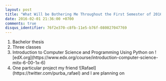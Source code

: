 ```yaml
---
layout: post
title: "What Will be Bothering Me Throughout the First Semester of 2016"
date: 2016-02-01 21:36:00 +0700
comments: true
disqus_identifier: 76f2e370-c8fb-11e5-b76f-080027047769
---
```


<ol>
    <li>Bachelor thesis</li>
    <li>Three classes</li>
    <li>Introduction to Computer Science and Programming Using Python on ![edX.org](https://www.edx.org/course/introduction-computer-science-mitx-6-00-1x-6)</li>
    <li>One particular project my friend ![Rafael](https://twitter.com/purba_rafael) and I are planning on</li>
</ol>
